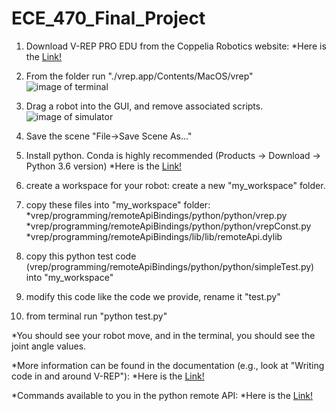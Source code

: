 # ECE_470_Final_Project
1.	Download V-REP PRO EDU from the Coppelia Robotics website:
	*Here is the [Link!](http://www.coppeliarobotics.com)

2.	From the folder run "./vrep.app/Contents/MacOS/vrep"
	![image of terminal](https://github.com/YueXxxXuuu/ECE_470_Final_Project/blob/master/image_1.png)

3.	Drag a robot into the GUI, and remove associated scripts.
	![image of simulator](https://github.com/YueXxxXuuu/ECE_470_Final_Project/blob/master/image_2.png)

4.	Save the scene "File->Save Scene As..."

5. 	Install python. Conda is highly recommended (Products -> Download -> Python 3.6 version)
	*Here is the [Link!](https://www.anaconda.com)

6.	create a workspace for your robot: create a new "my_workspace" folder.

7.	copy these files into "my_workspace" folder:
	*vrep/programming/remoteApiBindings/python/python/vrep.py
	*vrep/programming/remoteApiBindings/python/python/vrepConst.py
	*vrep/programming/remoteApiBindings/lib/lib/remoteApi.dylib
	
8.	copy this python test code (vrep/programming/remoteApiBindings/python/python/simpleTest.py) into "my_workspace"

9.	modify this code like the code we provide, rename it "test.py"

10.	from terminal run "python test.py"

*You should see your robot move, and in the terminal, you should see the joint angle values. 

*More information can be found in the documentation (e.g., look at "Writing code in and around V-REP"):
	*Here is the [Link!](http://www.coppeliarobotics.com/helpFiles/index.html)
	
*Commands available to you in the python remote API:
	*Here is the [Link!](http://www.coppeliarobotics.com/helpFiles/en/remoteApiFunctionsPython.htm)
